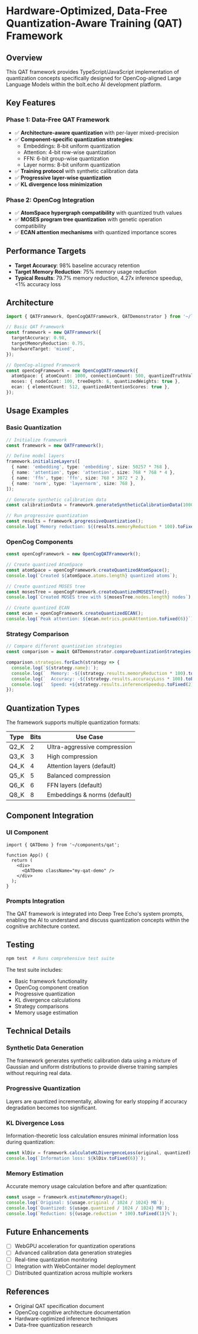 # Hardware-Optimized, Data-Free Quantization-Aware Training (QAT) Framework

## Overview

This QAT framework provides TypeScript/JavaScript implementation of quantization concepts specifically designed for OpenCog-aligned Large Language Models within the bolt.echo AI development platform.

## Key Features

### Phase 1: Data-Free QAT Framework
- ✅ **Architecture-aware quantization** with per-layer mixed-precision
- ✅ **Component-specific quantization strategies**:
  - Embeddings: 8-bit uniform quantization
  - Attention: 4-bit row-wise quantization  
  - FFN: 6-bit group-wise quantization
  - Layer norms: 8-bit uniform quantization
- ✅ **Training protocol** with synthetic calibration data
- ✅ **Progressive layer-wise quantization**
- ✅ **KL divergence loss minimization**

### Phase 2: OpenCog Integration
- ✅ **AtomSpace hypergraph compatibility** with quantized truth values
- ✅ **MOSES program tree quantization** with genetic operation compatibility
- ✅ **ECAN attention mechanisms** with quantized importance scores

## Performance Targets

- **Target Accuracy**: 98% baseline accuracy retention
- **Target Memory Reduction**: 75% memory usage reduction
- **Typical Results**: 79.7% memory reduction, 4.27x inference speedup, <1% accuracy loss

## Architecture

```typescript
import { QATFramework, OpenCogQATFramework, QATDemonstrator } from '~/lib/qat';

// Basic QAT Framework
const framework = new QATFramework({
  targetAccuracy: 0.98,
  targetMemoryReduction: 0.75,
  hardwareTarget: 'mixed',
});

// OpenCog-aligned Framework
const openCogFramework = new OpenCogQATFramework({
  atomSpace: { atomCount: 1000, connectionCount: 500, quantizedTruthValues: true },
  moses: { nodeCount: 100, treeDepth: 6, quantizedWeights: true },
  ecan: { elementCount: 512, quantizedAttentionScores: true },
});
```

## Usage Examples

### Basic Quantization

```typescript
// Initialize framework
const framework = new QATFramework();

// Define model layers
framework.initializeLayers([
  { name: 'embedding', type: 'embedding', size: 50257 * 768 },
  { name: 'attention', type: 'attention', size: 768 * 768 * 4 },
  { name: 'ffn', type: 'ffn', size: 768 * 3072 * 2 },
  { name: 'norm', type: 'layernorm', size: 768 },
]);

// Generate synthetic calibration data
const calibrationData = framework.generateSyntheticCalibrationData(1000);

// Run progressive quantization
const results = framework.progressiveQuantization();
console.log(`Memory reduction: ${(results.memoryReduction * 100).toFixed(1)}%`);
```

### OpenCog Components

```typescript
const openCogFramework = new OpenCogQATFramework();

// Create quantized AtomSpace
const atomSpace = openCogFramework.createQuantizedAtomSpace();
console.log(`Created ${atomSpace.atoms.length} quantized atoms`);

// Create quantized MOSES tree
const mosesTree = openCogFramework.createQuantizedMOSESTree();
console.log(`Created MOSES tree with ${mosesTree.nodes.length} nodes`);

// Create quantized ECAN
const ecan = openCogFramework.createQuantizedECAN();
console.log(`Peak attention: ${ecan.metrics.peakAttention.toFixed(6)}`);
```

### Strategy Comparison

```typescript
// Compare different quantization strategies
const comparison = await QATDemonstrator.compareQuantizationStrategies();

comparison.strategies.forEach(strategy => {
  console.log(`${strategy.name}:`);
  console.log(`  Memory: -${(strategy.results.memoryReduction * 100).toFixed(1)}%`);
  console.log(`  Accuracy: -${(strategy.results.accuracyLoss * 100).toFixed(2)}%`);
  console.log(`  Speed: +${strategy.results.inferenceSpeedup.toFixed(2)}x`);
});
```

## Quantization Types

The framework supports multiple quantization formats:

| Type | Bits | Use Case |
|------|------|----------|
| Q2_K | 2    | Ultra-aggressive compression |
| Q3_K | 3    | High compression |
| Q4_K | 4    | Attention layers (default) |
| Q5_K | 5    | Balanced compression |
| Q6_K | 6    | FFN layers (default) |
| Q8_K | 8    | Embeddings & norms (default) |

## Component Integration

### UI Component

```tsx
import { QATDemo } from '~/components/qat';

function App() {
  return (
    <div>
      <QATDemo className="my-qat-demo" />
    </div>
  );
}
```

### Prompts Integration

The QAT framework is integrated into Deep Tree Echo's system prompts, enabling the AI to understand and discuss quantization concepts within the cognitive architecture context.

## Testing

```bash
npm test  # Runs comprehensive test suite
```

The test suite includes:
- Basic framework functionality
- OpenCog component creation
- Progressive quantization
- KL divergence calculations
- Strategy comparisons
- Memory usage estimation

## Technical Details

### Synthetic Data Generation

The framework generates synthetic calibration data using a mixture of Gaussian and uniform distributions to provide diverse training samples without requiring real data.

### Progressive Quantization

Layers are quantized incrementally, allowing for early stopping if accuracy degradation becomes too significant.

### KL Divergence Loss

Information-theoretic loss calculation ensures minimal information loss during quantization:

```typescript
const klDiv = framework.calculateKLDivergenceLoss(original, quantized);
console.log(`Information loss: ${klDiv.toFixed(6)}`);
```

### Memory Estimation

Accurate memory usage calculation before and after quantization:

```typescript
const usage = framework.estimateMemoryUsage();
console.log(`Original: ${usage.original / 1024 / 1024} MB`);
console.log(`Quantized: ${usage.quantized / 1024 / 1024} MB`);
console.log(`Reduction: ${(usage.reduction * 100).toFixed(1)}%`);
```

## Future Enhancements

- [ ] WebGPU acceleration for quantization operations
- [ ] Advanced calibration data generation strategies
- [ ] Real-time quantization monitoring
- [ ] Integration with WebContainer model deployment
- [ ] Distributed quantization across multiple workers

## References

- Original QAT specification document
- OpenCog cognitive architecture documentation
- Hardware-optimized inference techniques
- Data-free quantization research